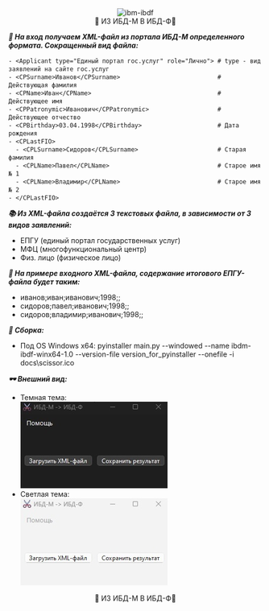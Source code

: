 
<div align="center"><img src="./docs/scissor.ico" alt="ibm-ibdf" style="width: 100px; height: 100px;"></div>

<div align="center">🌟 ИЗ ИБД-М В ИБД-Ф🌟</div>

***🚀 На вход получаем XML-файл из портала ИБД-М определенного формата. Сокращенный вид файла:***
```
- <Applicant type="Единый портал гос.услуг" role="Лично"> # type - вид заявлений на сайте гос.услуг
- <CPSurname>Иванов</CPSurname>                           # Действующая фамилия
- <CPName>Иван</CPName>                                   # Действующее имя
- <CPPatronymic>Иванович</CPPatronymic>                   # Действующее отчество
- <CPBirthday>03.04.1998</CPBirthday>                     # Дата рождения
- <CPLastFIO>
  - <CPLSurname>Сидоров</CPLSurname>                      # Старая фамилия
  - <CPLName>Павел</CPLName>                              # Старое имя № 1
  - <CPLName>Владимир</CPLName>                           # Старое имя № 2
- </CPLastFIO>
```

***📚 Из XML-файла создаётся 3 текстовых файла, в зависимости от 3 видов заявлений:***
- ЕПГУ (единый портал государственных услуг)
- МФЦ (многофункциональный центр)
- Физ. лицо (физическое лицо)

***🔄 На примере входного XML-файла, содержание итогового ЕПГУ-файла будет таким:***
- иванов;иван;иванович;1998;;
- сидоров;павел;иванович;1998;;
- сидоров;владимир;иванович;1998;;

***🧹 Сборка:***
- Под OS Windows x64: 
pyinstaller main.py --windowed --name ibdm-ibdf-winx64-1.0 --version-file version_for_pyinstaller --onefile -i docs\scissor.ico

***🕶️ Внешний вид:***
- Темная тема:<br>
![Black_theme](./docs/b_main.jpg)<br>
- Светлая тема:<br>
![White_theme](./docs/w_main.jpg)<br>

<div align="center">🙏 ИЗ ИБД-М В ИБД-Ф🙏</div>